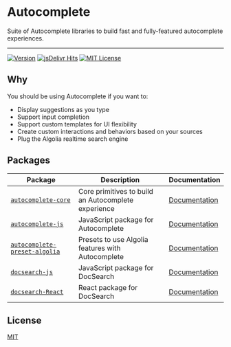 # Autocomplete

Suite of Autocomplete libraries to build fast and fully-featured autocomplete experiences.

---

[![Version](https://img.shields.io/npm/v/autocomplete.js.svg?style=flat-square)](https://www.npmjs.com/package/autocomplete.js) [![jsDelivr Hits](https://data.jsdelivr.com/v1/package/npm/autocomplete.js/badge?style=flat-square)](https://www.jsdelivr.com/package/npm/autocomplete.js) [![MIT License](https://img.shields.io/badge/License-MIT-green.svg?style=flat-square)](LICENSE)

## Why

You should be using Autocomplete if you want to:

- Display suggestions as you type
- Support input completion
- Support custom templates for UI flexibility
- Create custom interactions and behaviors based on your sources
- Plug the Algolia realtime search engine

## Packages

| Package | Description | Documentation |
| --- | --- | --- |
| [`autocomplete-core`](packages/autocomplete-core) | Core primitives to build an Autocomplete experience | [Documentation](https://autocomplete-experimental.netlify.app/docs/createAutocomplete) |
| [`autocomplete-js`](packages/autocomplete-js) | JavaScript package for Autocomplete | [Documentation](https://autocomplete-experimental.netlify.app/docs/autocomplete-js) |
| [`autocomplete-preset-algolia`](packages/autocomplete-preset-algolia) | Presets to use Algolia features with Autocomplete | [Documentation](https://autocomplete-experimental.netlify.app/docs/highlightAlgoliaHit) |
| [`docsearch-js`](packages/docsearch-js) | JavaScript package for DocSearch | [Documentation](https://autocomplete-experimental.netlify.app/docs/DocSearch) |
| [`docsearch-React`](packages/docsearch-React) | React package for DocSearch | [Documentation](https://autocomplete-experimental.netlify.app/docs/DocSearch) |

## License

[MIT](LICENSE)
